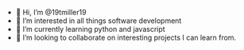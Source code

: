 - 👋 Hi, I’m @19tmiller19
- 👀 I’m interested in all things software development
- 🌱 I’m currently learning python and javascript
- 💞️ I’m looking to collaborate on interesting projects I can learn from.


<!---
19tmiller19/19tmiller19 is a ✨ special ✨ repository because its `README.md` (this file) appears on your GitHub profile.

--->
